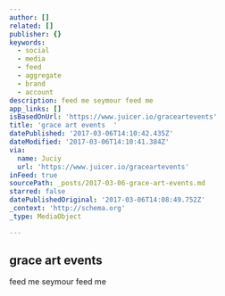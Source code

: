```yaml
---
author: []
related: []
publisher: {}
keywords:
  - social
  - media
  - feed
  - aggregate
  - brand
  - account
description: feed me seymour feed me
app_links: []
isBasedOnUrl: 'https://www.juicer.io/graceartevents'
title: 'grace art events  '
datePublished: '2017-03-06T14:10:42.435Z'
dateModified: '2017-03-06T14:10:41.384Z'
via:
  name: Juciy
  url: 'https://www.juicer.io/graceartevents'
inFeed: true
sourcePath: _posts/2017-03-06-grace-art-events.md
starred: false
datePublishedOriginal: '2017-03-06T14:08:49.752Z'
_context: 'http://schema.org'
_type: MediaObject

---
```

<article style=""><h1>grace art events  </h1><p>feed me seymour feed me</p></article>